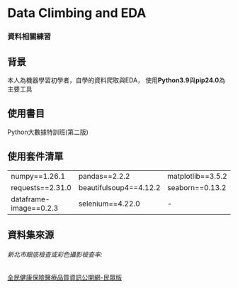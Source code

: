 # Data Climbing and EDA
### 資料相關練習

  ## 背景
  本人為機器學習初學者，自學的資料爬取與EDA，
  使用**Python3.9**與**pip24.0**為主要工具

  ## 使用書目 

  <div>
     <a style="text-decoration:none" href="https://www.gotop.com.tw/books/bookdetails.aspx?types=a&bn=ACL059100">	Python大數據特訓班(第二版)</a>
  </div>
  
<div>
  <h2>使用套件清單</h2>
  <table>
    <tr><td>numpy==1.26.1</td><td>pandas==2.2.2</td><td>matplotlib==3.5.2</td></tr>
    <tr><td>requests==2.31.0</td><td>beautifulsoup4==4.12.2</td><td>seaborn==0.13.2</td></tr>
    <tr><td>dataframe-image==0.2.3</td><td>selenium==4.22.0</td><td>-</td></tr>
  </table>
</div>

  ## 資料集來源

   <div>
     <h6>新北市眼底檢查或彩色攝影檢查率:</h6>
     <a href="https://med.nhi.gov.tw/ihqe0000/IHQE0010S01.aspx?Type=DM">全民健康保險醫療品質資訊公開網-民眾版</a>
   </div>
   
